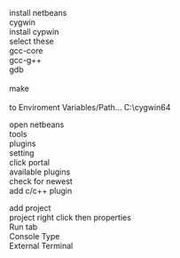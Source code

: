 install netbeans<br />
cygwin<br />
	&#9;install cypwin<br />
	select these<br />
		gcc-core<br />
		gcc-g++<br />
		gdb<br /><br />
		make<br /><br />
	to Enviroment Variables/Path... C:\cygwin64 <br />
	
open netbeans<br />
tools<br />
plugins<br />
setting<br />
click portal<br />
available plugins<br />
check for newest<br />
add c/c++ plugin<br />

add project<br />
project right click then properties<br />
Run tab<br />
Console Type<br />
External Terminal<br />
